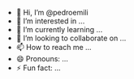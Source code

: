 - 👋 Hi, I’m @pedroemili
- 👀 I’m interested in ...
- 🌱 I’m currently learning ...
- 💞️ I’m looking to collaborate on ...
- 📫 How to reach me ...
- 😄 Pronouns: ...
- ⚡ Fun fact: ...

<!---
pedroemili/pedroemili is a ✨ special ✨ repository because its `README.md` (this file) appears on your GitHub profile.
You can click the Preview link to take a look at your changes.
--->
